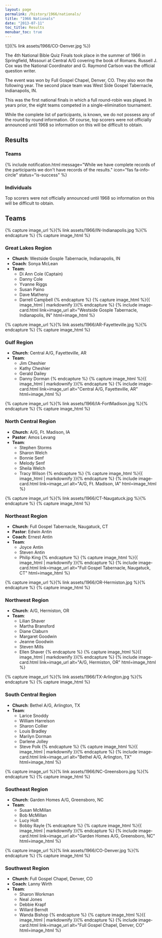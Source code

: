 ```yaml
---
layout: page
permalink: /history/1966/nationals/
title: "1966 Nationals"
date: "2013-07-11"
toc_title: Results
menubar_toc: true
---
```


![]({% link assets/1966/CO-Denver.jpg %})

The 4th National Bible Quiz Finals took place in the summer of 1966 in Springfield, Missouri at Central A/G covering the book of Romans. Russell J. Cox was the National Coordinator and G. Raymond Carlson was the official question writer.

The event was won by Full Gospel Chapel, Denver, CO. They also won the following year. The second place team was West Side Gospel Tabernacle, Indianapolis, IN.

This was the first national finals in which a full round-robin was played. In years prior, the eight teams competed in a single-elimination tournament.

While the complete list of participants, is known, we do not possess any of the round by round information. Of course, top scorers were not officially announced until 1968 so information on this will be difficult to obtain.

## Results

### Teams

{% include notification.html
   message="While we have complete records of the participants we don't have records of the results."
   icon="fas fa-info-circle"
   status="is-success" %}

### Individuals

Top scorers were not officially announced until 1968 so information on this will be difficult to obtain.

## Teams

{% capture image_url %}{% link assets/1966/IN-Indianapolis.jpg %}{% endcapture %}
{% capture image_html %}
### Great Lakes Region

* **Church**: Westside Gosple Tabernacle, Indianapolis, IN
* **Coach**: Sonya McLean
* **Team**:
    * Di Ann Cole (Captain)
    * Danny Cole
    * Yvanne Riggs
    * Susan Paino
    * Dave Matheny
    * Darrell Campbell
{% endcapture %}
{% capture image_html %}{{ image_html | markdownify }}{% endcapture %}
{% include image-card.html link=image_url alt="Westside Gosple Tabernacle, Indianapolis, IN" html=image_html %}

{% capture image_url %}{% link assets/1966/AR-Fayetteville.jpg %}{% endcapture %}
{% capture image_html %}
### Gulf Region

* **Church**: Central A/G, Fayetteville, AR
* **Team**:
    * Jim Cheshier
    * Kathy Cheshier
    * Gerald Dailey
    * Danny Dorman
{% endcapture %}
{% capture image_html %}{{ image_html | markdownify }}{% endcapture %}
{% include image-card.html link=image_url alt="Central A/G, Fayetteville, AR" html=image_html %}

{% capture image_url %}{% link assets/1966/IA-FortMadison.jpg %}{% endcapture %}
{% capture image_html %}
### North Central Region

* **Church**: A/G, Ft. Madison, IA
* **Pastor**: Amos Levang
* **Team**:
    * Stephen Storms
    * Sharon Welch
    * Bonnie Senf
    * Melody Senf
    * Sheila Welch
    * Tracy Wilson
{% endcapture %}
{% capture image_html %}{{ image_html | markdownify }}{% endcapture %}
{% include image-card.html link=image_url alt="A/G, Ft. Madison, IA" html=image_html %}

{% capture image_url %}{% link assets/1966/CT-Naugatuck.jpg %}{% endcapture %}
{% capture image_html %}
### Northeast Region

* **Church**: Full Gospel Tabernacle, Naugatuck, CT
* **Pastor**: Edwin Antin
* **Coach**: Ernest Antin
* **Team**:
    * Joyce Antin
    * Steven Antin
    * Philip King
{% endcapture %}
{% capture image_html %}{{ image_html | markdownify }}{% endcapture %}
{% include image-card.html link=image_url alt="Full Gospel Tabernacle, Naugatuck, CT" html=image_html %}

{% capture image_url %}{% link assets/1966/OR-Hermiston.jpg %}{% endcapture %}
{% capture image_html %}
### Northwest Region

* **Church**: A/G, Hermiston, OR
* **Team**:
    * Lilian Shaver
    * Martha Bransford
    * Diane Claburn
    * Margaret Goodwin
    * Jeanne Goodwin
    * Steven Mills
    * Ellen Shaver
{% endcapture %}
{% capture image_html %}{{ image_html | markdownify }}{% endcapture %}
{% include image-card.html link=image_url alt="A/G, Hermiston, OR" html=image_html %}

{% capture image_url %}{% link assets/1966/TX-Arlington.jpg %}{% endcapture %}
{% capture image_html %}
### South Central Region

* **Church**: Bethel A/G, Arlington, TX
* **Team**:
    * Larice Snoddy
    * William Harrelson
    * Sharon Collier
    * Louis Bradley
    * Marilyn Dorman
    * Darlene Jolley
    * Steve Polk
{% endcapture %}
{% capture image_html %}{{ image_html | markdownify }}{% endcapture %}
{% include image-card.html link=image_url alt="Bethel A/G, Arlington, TX" html=image_html %}

{% capture image_url %}{% link assets/1966/NC-Greensboro.jpg %}{% endcapture %}
{% capture image_html %}
### Southeast Region

* **Church**: Garden Homes A/G, Greensboro, NC
* **Team**:
    * Susan McMillan
    * Bob McMillan
    * Lucy Holt
    * Bobby Rayle
{% endcapture %}
{% capture image_html %}{{ image_html | markdownify }}{% endcapture %}
{% include image-card.html link=image_url alt="Garden Homes A/G, Greensboro, NC" html=image_html %}

{% capture image_url %}{% link assets/1966/CO-Denver.jpg %}{% endcapture %}
{% capture image_html %}
### Southwest Region

* **Church**: Full Gospel Chapel, Denver, CO
* **Coach**: Lanny Wirth
* **Team**:
    * Sharon Workman
    * Neal Jones
    * Debbie Krapf
    * Willard Berndt
    * Wanda Bishop
{% endcapture %}
{% capture image_html %}{{ image_html | markdownify }}{% endcapture %}
{% include image-card.html link=image_url alt="Full Gospel Chapel, Denver, CO" html=image_html %}

